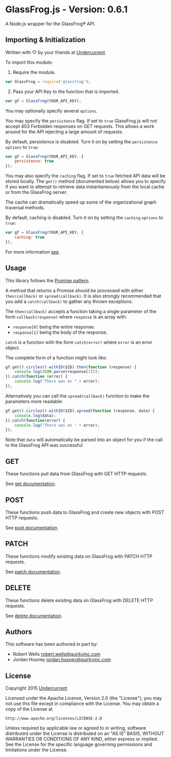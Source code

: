 # GlassFrog.js - Version: 0.6.1

A Node.js wrapper for the GlassFrog® API.

## Importing & Initialization

Written with ♡ by your friends at [Undercurrent](http://www.undercurrent.com).

To import this module:

1) Require the module.
```javascript
var GlassFrog = require('glassfrog');
```

2) Pass your API Key to the function that is imported.
```javascript
var gf = GlassFrog(YOUR_API_KEY);
```

You may optionally specify several `options`.

You may specify the `persistence` flag. If set to `true`
GlassFrog.js will not accept 403 Forbidden responses on GET requests.
This allows a work around for the API rejecting a large amount of requests.

By default, persistence is disabled. Turn it on by setting the `persistence` `options` to
`true`:

```javascript
var gf = GlassFrog(YOUR_API_KEY, {
    persistence: true
});
```

You may also specify the `caching` flag. If set to `true`
fetched API data will be stored locally. The `get()` method (documented
below) allows you to specify if you want to attempt to retrieve data
instantaneously from the local cache or from the GlassFrog server.

The cache can dramatically speed up some of the organizational graph
traversal methods.

By default, caching is disabled. Turn it on by setting the `caching` `options` to
`true`:

```javascript
var gf = GlassFrog(YOUR_API_KEY, {
    caching: true
});
```

For more information [see](file:./docs/module-glassfrog.html).

## Usage

This library follows the [Promise pattern]( https://github.com/petkaantonov/bluebird/blob/master/API.md).

A method that returns a Promise should be processed with either
`then(callback)` or `spread(callback)`. It is also strongly recommended
that you add a `catch(callback)` to gather any thrown exceptions.

The `then(callback)` accepts a function taking a single parameter of
the form `callback(response)` where `response` is an array with:

* `response[0]` being the entire response.
* `response[1]` being the body of the response.

`catch` is a function with the form `catch(error)` where `error` is
an error object.

The complete form of a function might look like:

```javascript
gf.get().circles().withID($ID).then(function (response) {
	console.log(JSON.parse(response[1]));
}).catch(function (error) {
	console.log("There was an " + error);
});
```

Alternatively you can call the `spread(callback)` function to make the parameters more readable:

```javascript
gf.get().circles().withID($ID).spread(function (response, data) {
	console.log(data);
}).catch(function(error) {
	console.log("There was an " + error);
});
```
Note that `data` will automatically be parsed into an object for you if
the call to the GlassFrog API was successful

## GET

These functions pull data from GlassFrog with GET HTTP requests.

See [get documentation](docs/GET.md).

## POST

These functions push data to GlassFrog and create new objects with POST HTTP requests.

See [post documentation](docs/POST.md).

## PATCH

These functions modify existing data on GlassFrog with PATCH HTTP requests.

See [patch documentation](docs/PATCH.md).

## DELETE

These functions delete existing data on GlassFrog with DELETE HTTP requests.

See [delete documentation](docs/DELETE.md).

## Authors

This software has been authored in part by:

   * Robert Wells <robert.wells@quirkyinc.com>
   * Jordan Husney <jordan.husney@quirkyinc.com>

## License

Copyright 2015 [Undercurrent](http://www.undercurrent.com)

Licensed under the Apache License, Version 2.0 (the "License");
you may not use this file except in compliance with the License.
You may obtain a copy of the License at

    http://www.apache.org/licenses/LICENSE-2.0

Unless required by applicable law or agreed to in writing, software
distributed under the License is distributed on an "AS IS" BASIS,
WITHOUT WARRANTIES OR CONDITIONS OF ANY KIND, either express or implied.
See the License for the specific language governing permissions and
limitations under the License.
